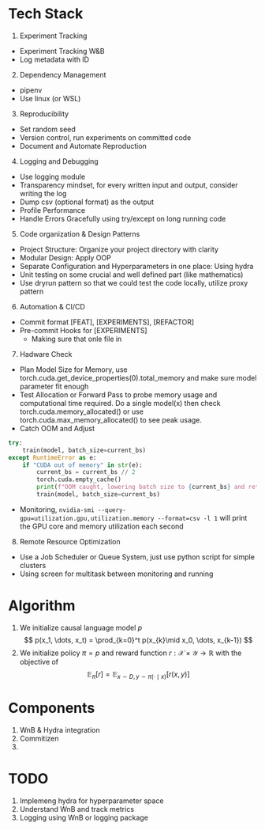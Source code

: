 # Tech Stack

1. Experiment Tracking
* Experiment Tracking W&B
* Log metadata with ID

2. Dependency Management
* pipenv
* Use linux (or WSL)

3. Reproducibility
* Set random seed
* Version control, run experiments on committed code
* Document and Automate Reproduction

4. Logging and Debugging
* Use logging module
* Transparency mindset, for every written input and output, consider writing the log
* Dump csv (optional format) as the output
* Profile Performance
* Handle Errors Gracefully using try/except on long running code

5. Code organization & Design Patterns
* Project Structure: Organize your project directory with clarity
* Modular Design: Apply OOP
* Separate Configuration and Hyperparameters in one place: Using hydra
* Unit testing on some crucial and well defined part (like mathematics)
* Use dryrun pattern so that we could test the code locally, utilize proxy pattern

6. Automation & CI/CD
* Commit format [FEAT], [EXPERIMENTS], [REFACTOR]
* Pre-commit Hooks for [EXPERIMENTS]
    * Making sure that onle file in 

7. Hadware Check
* Plan Model Size for Memory, use torch.cuda.get_device_properties(0).total_memory and make sure model parameter fit enough
* Test Allocation or Forward Pass to probe memory usage and computational time required. Do a single model(x) then check torch.cuda.memory_allocated() or use torch.cuda.max_memory_allocated() to see peak usage.
* Catch OOM and Adjust 
```python
try:
    train(model, batch_size=current_bs)
except RuntimeError as e:
    if "CUDA out of memory" in str(e):
        current_bs = current_bs // 2
        torch.cuda.empty_cache()
        print(f"OOM caught, lowering batch size to {current_bs} and retrying...")
        train(model, batch_size=current_bs)
```
* Monitoring, `nvidia-smi --query-gpu=utilization.gpu,utilization.memory --format=csv -l 1` will print the GPU core and memory utilization each second

8. Remote Resource Optimization
* Use a Job Scheduler or Queue System, just use python script for simple clusters
* Using screen for multitask between monitoring and running


# Algorithm
1. We initialize causal language model $p$
$$
p(x_1, \dots, x_t) = \prod_{k=0}^t p(x_{k}\mid x_0, \dots, x_{k-1})
$$
2. We initialize policy $\pi=p$ and reward function $r:\mathcal X\times \mathcal Y\to \mathbb R$ with the objective of
$$
\mathbb E_\pi[r] = \mathbb E_{x\sim D, y\sim \pi(\cdot\mid x)}[r(x, y)]
$$

# Components
1. WnB & Hydra integration
2. Commitizen
3. 

# TODO
1. Implemeng hydra for hyperparameter space
2. Understand WnB and track metrics
3. Logging using WnB or logging package